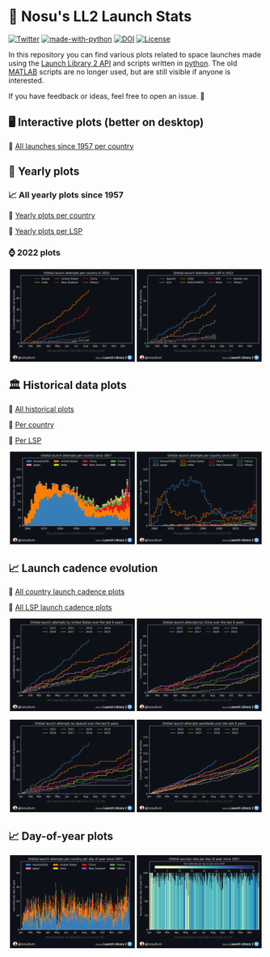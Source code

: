 # 🚀 Nosu's LL2 Launch Stats

[![Twitter](https://badgen.net/badge/icon/twitter?icon=twitter&label)](https://twitter.com/Nosudrum)
[![made-with-python](https://img.shields.io/badge/Made%20with-Python-1f425f.svg)](https://www.python.org/)
[![DOI](https://zenodo.org/badge/454174062.svg)](https://zenodo.org/badge/latestdoi/454174062)
[![License](https://img.shields.io/badge/License-Apache_2.0-blue.svg)](https://opensource.org/licenses/Apache-2.0)

In this repository you can find various plots related to space launches made using the <a href="https://thespacedevs.com/llapi">Launch Library 2 API</a> and scripts written in [python](python). The old [MATLAB](matlab) scripts are no longer used, but are still visible if anyone is interested.

If you have feedback or ideas, feel free to open an issue. 🙂

## 🖥️ Interactive plots (better on desktop)

🔗 [All launches since 1957 per country](https://htmlpreview.github.io/?https://github.com/Nosudrum/launch-stats/blob/main/python/plots/OrbitalAttemptsPerCountry.html)

## 🔁 Yearly plots

### 📈 All yearly plots since 1957

🔗 [Yearly plots per country](python/plots/yearly/orbitalAttemptsPerCountry/README.md)

🔗 [Yearly plots per LSP](python/plots/yearly/orbitalAttemptsPerLSP/README.md)

### ⌚ 2022 plots

<p float="left" align="center">
<img src="python/plots/yearly/orbitalAttemptsPerCountry/2022.png" width="49%" />
<img src="python/plots/yearly/orbitalAttemptsPerLSP/2022.png" width="49%" /> 
</p>

## 🏛️ Historical data plots

🔗 [All historical plots](python/plots)

🔗 [Per country](python/plots/byCountry/)

🔗 [Per LSP](python/plots/byLSP/)

<p float="left" align="center">
<img src="python/plots/OrbitalAttemptsPerCountryStacked.png" width="49%" />
<img src="python/plots/OrbitalAttemptsPerCountry.png" width="49%" /> 
</p>

## 📈 Launch cadence evolution

🔗 [All country launch cadence plots](python/plots/byCountry/launchCadence8years/README.md)

🔗 [All LSP launch cadence plots](python/plots/byLSP/launchCadence8years/README.md)

<p float="left" align="center">
<img src="python/plots/byCountry/launchCadence8years/United_States.png" width="49%" />
<img src="python/plots/byCountry/launchCadence8years/China.png" width="49%" /> 
</p>

<p float="left" align="center">
<img src="python/plots/byLSP/launchCadence8years/SpaceX.png" width="49%" />
<img src="python/plots/launchCadence8years.png" width="49%" /> 
</p>

## 📈 Day-of-year plots
<p float="left" align="center">
<img src="python/plots/DailyOrbitalAttemptsPerCountry.png" width="49%" />
<img src="python/plots/DailyOrbitalSuccessRate.png" width="49%" /> 
</p>
